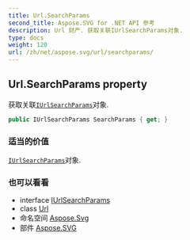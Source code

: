 ```yaml
---
title: Url.SearchParams
second_title: Aspose.SVG for .NET API 参考
description: Url 财产. 获取关联IUrlSearchParams对象.
type: docs
weight: 120
url: /zh/net/aspose.svg/url/searchparams/
---
```

## Url.SearchParams property

获取关联[`IUrlSearchParams`](../../iurlsearchparams/)对象.

```csharp
public IUrlSearchParams SearchParams { get; }
```

### 适当的价值

[`IUrlSearchParams`](../../iurlsearchparams/)对象.

### 也可以看看

* interface [IUrlSearchParams](../../iurlsearchparams/)
* class [Url](../)
* 命名空间 [Aspose.Svg](../../url/)
* 部件 [Aspose.SVG](../../../)


